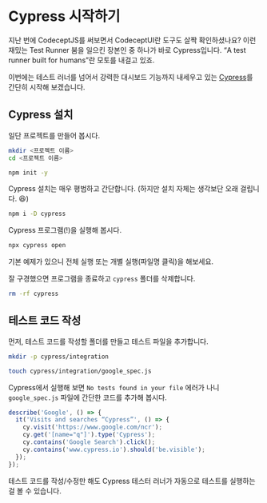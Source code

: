 # Cypress 시작하기

지난 번에 CodeceptJS를 써보면서 CodeceptUI란 도구도 살짝 확인하셨나요?
이런 재밌는 Test Runner 붐을 일으킨 장본인 중 하나가 바로 Cypress입니다.
“A test runner built for humans”란 모토를 내걸고 있죠.

이번에는 테스트 러너를 넘어서 강력한 대시보드 기능까지 내세우고 있는
[Cypress](https://j.mp/343NhnX)를 간단히 시작해 보겠습니다.

## Cypress 설치

일단 프로젝트를 만들어 봅시다.

```bash
mkdir <프로젝트 이름>
cd <프로젝트 이름>

npm init -y
```

Cypress 설치는 매우 평범하고 간단합니다.
(하지만 설치 자체는 생각보단 오래 걸립니다. 😆)

```bash
npm i -D cypress
```

Cypress 프로그램(!)을 실행해 봅시다.

```bash
npx cypress open
```

기본 예제가 있으니 전체 실행 또는 개별 실행(파일명 클릭)을 해보세요.

잘 구경했으면 프로그램을 종료하고 `cypress` 폴더를 삭제합니다.

```bash
rm -rf cypress
```

## 테스트 코드 작성

먼저, 테스트 코드를 작성할 폴더를 만들고 테스트 파일을 추가합니다.

```bash
mkdir -p cypress/integration

touch cypress/integration/google_spec.js
```

Cypress에서 실행해 보면 `No tests found in your file` 에러가 나니
`google_spec.js` 파일에 간단한 코드를 추가해 봅시다.

```javascript
describe('Google', () => {
  it('Visits and searches “Cypress”', () => {
    cy.visit('https://www.google.com/ncr');
    cy.get('[name="q"]').type('Cypress');
    cy.contains('Google Search').click();
    cy.contains('www.cypress.io').should('be.visible');
  });
});
```

테스트 코드를 작성/수정만 해도
Cypress 테스터 러너가 자동으로 테스트를 실행하는 걸 볼 수 있습니다.
